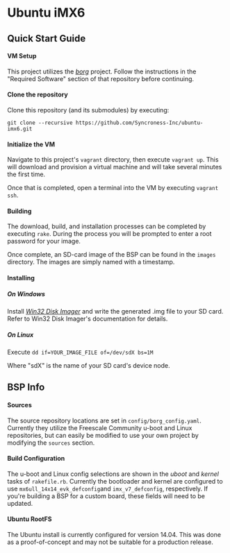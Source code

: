 # Ubuntu iMX6

## Quick Start Guide

#### VM Setup

 This project utilizes the *[borg](https://github.com/Syncroness-Inc/borg)* project.  Follow the instructions in the "Required Software" section of that repository before continuing.

#### Clone the repository
 Clone this repository (and its submodules) by executing:

 `git clone --recursive https://github.com/Syncroness-Inc/ubuntu-imx6.git`

#### Initialize the VM
 Navigate to this project's `vagrant` directory, then execute `vagrant up`.  This will download and provision a virtual machine and will take several minutes the first time.

 Once that is completed, open a terminal into the VM by executing `vagrant ssh`.

 #### Building

 The download, build, and installation processes can be completed by executing `rake`.  During the process you will be prompted to enter a root password for your image.

Once complete, an SD-card image of the BSP can be found in the `images` directory.  The images are simply named with a timestamp.

#### Installing
##### On Windows

Install *[Win32 Disk Imager](https://sourceforge.net/projects/win32diskimager/)* and write the generated .img file to your SD card.  Refer to Win32 Disk Imager's documentation for details.

##### On Linux

Execute `dd if=YOUR_IMAGE_FILE of=/dev/sdX bs=1M`

Where "sdX" is the name of your SD card's device node.

## BSP Info

#### Sources
The source repository locations are set in `config/borg_config.yaml`.  Currently they utilize the Freescale Community u-boot and Linux repositories, but can easily be modified to use your own project by modifying the `sources` section.

#### Build Configuration

The u-boot and Linux config selections are shown in the *uboot* and *kernel* tasks of `rakefile.rb`.  Currently the bootloader and kernel are configured to use `mx6ull_14x14_evk_defconfig`and `imx_v7_defconfig`, respectively.  If you're building a BSP for a custom board, these fields will need to be updated.

#### Ubuntu RootFS

The Ubuntu install is currently configured for version 14.04.  This was done as a proof-of-concept and may not be suitable for a production release.
